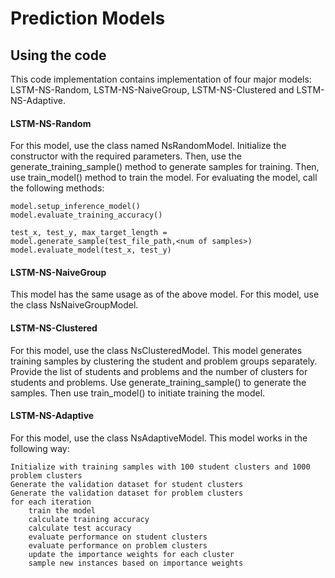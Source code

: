 # Prediction Models

## Using the code
This code implementation contains implementation of four major models: LSTM-NS-Random, LSTM-NS-NaiveGroup, LSTM-NS-Clustered 
and LSTM-NS-Adaptive.

#### LSTM-NS-Random
For this model, use the class named NsRandomModel. Initialize the constructor with the required parameters. Then, use the
generate_training_sample() method to generate samples for training. Then, use train_model() method to train the model. For
evaluating the model, call the following methods:
```
model.setup_inference_model()
model.evaluate_training_accuracy()

test_x, test_y, max_target_length = model.generate_sample(test_file_path,<num of samples>)
model.evaluate_model(test_x, test_y)
```

#### LSTM-NS-NaiveGroup
This model has the same usage as of the above model. For this model, use the class NsNaiveGroupModel.


#### LSTM-NS-Clustered
For this model, use the class NsClusteredModel. This model generates training samples by clustering the student and problem
groups separately. Provide the list of students and problems and the number of clusters for students and problems. Use 
generate_training_sample() to generate the samples. Then use train_model() to initiate training the model.

#### LSTM-NS-Adaptive
For this model, use the class NsAdaptiveModel. This model works in the following way:

```
Initialize with training samples with 100 student clusters and 1000 problem clusters
Generate the validation dataset for student clusters
Generate the validation dataset for problem clusters
for each iteration
    train the model
    calculate training accuracy
    calculate test accuracy
    evaluate performance on student clusters
    evaluate performance on problem clusters
    update the importance weights for each cluster
    sample new instances based on importance weights
```